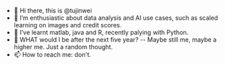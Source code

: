 - 👋 Hi there, this is @tujinwei
- 👀 I’m enthusiastic about data analysis and AI use cases, such as scaled learning on images and credit scores.
- 🌱 I’ve learnt matlab, java and R, recently palying with Python.
- 💞️ WHAT would I be after the next five year? -- Maybe still me, maybe a higher me. Just a random thought.
- 📫 How to reach me:  don't.

<!---
tujinwei/tujinwei is a ✨ special ✨ repository because its `README.md` (this file) appears on your GitHub profile.
You can click the Preview link to take a look at your changes.
--->
